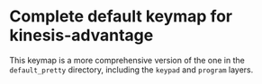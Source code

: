 # Complete default keymap for kinesis-advantage

This keymap is a more comprehensive version of the one in the
`default_pretty` directory, including the `keypad` and `program`
layers.
